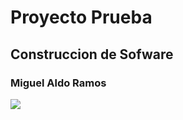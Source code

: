 # Proyecto Prueba
## Construccion de Sofware
### Miguel Aldo Ramos
![](https://empresas.blogthinkbig.com/wp-content/uploads/2019/11/Imagen3-245003649.jpg?w=800)
